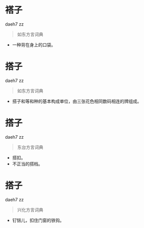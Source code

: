 # 褡子
daeh7 zz
> 如东方言词典
- 一种背在身上的口袋。

# 搭子
daeh7 zz
> 如东方言词典
- 搭子和等和种的基本构成单位，由三张花色相同数码相连的牌组成。

# 搭子
daeh7 zz
> 东台方言词典
- 搭扣。
- 不正当的搭档。

# 搭子
daeh7 zz
> 兴化方言词典
- 钌铞儿，扣住门窗的铁钩。
